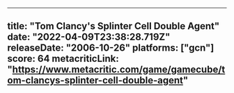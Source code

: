 
---
title: "Tom Clancy's Splinter Cell Double Agent"
date: "2022-04-09T23:38:28.719Z"
releaseDate: "2006-10-26"
platforms: ["gcn"]
score: 64
metacriticLink: "https://www.metacritic.com/game/gamecube/tom-clancys-splinter-cell-double-agent"
---
